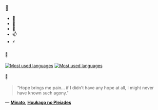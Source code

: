 ### 👋

- 🔭
- 🌱
- 💬
- 📫
- ⚡

#### 🧏

[![Most used languages](https://github-readme-stats-aynah.vercel.app/api/top-langs/?username=aynh&theme=solarized-dark&langs_count=6&layout=compact&hide_title=true)](https://github.com/anuraghazra/github-readme-stats#gh-dark-mode-only)
[![Most used languages](https://github-readme-stats-aynah.vercel.app/api/top-langs/?username=aynh&theme=solarized-light&langs_count=6&layout=compact&hide_title=true)](https://github.com/anuraghazra/github-readme-stats#gh-light-mode-only)

#### 💬

> "Hope brings me pain... if I didn't have any hope at all, I might never have known such agony."

&mdash; [**Minato**](https://myanimelist.net/character.php?q=Minato&cat=character), [**Houkago no Pleiades**](https://myanimelist.net/search/all?q=Houkago%20no%20Pleiades&cat=all)
